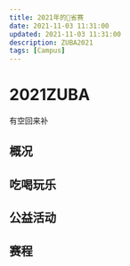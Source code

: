 ```yaml
---
title: 2021年的🏀省赛
date: 2021-11-03 11:31:00
updated: 2021-11-03 11:31:00
description: ZUBA2021
tags: [Campus]
---
```


# 2021ZUBA
有空回来补
## 概况

## 吃喝玩乐

## 公益活动

## 赛程

